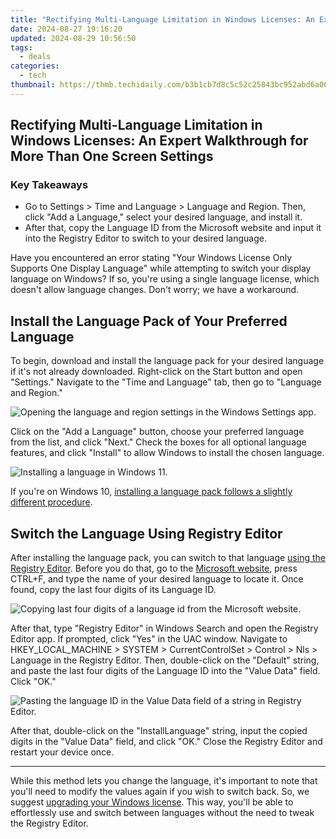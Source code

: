 ```yaml
---
title: "Rectifying Multi-Language Limitation in Windows Licenses: An Expert Walkthrough for More Than One Screen Settings"
date: 2024-08-27 19:16:20
updated: 2024-08-29 10:56:50
tags:
  - deals
categories:
  - tech
thumbnail: https://thmb.techidaily.com/b3b1cb7d8c5c52c25843bc952abd6a00ab0cd811cafc15697aa0c13fd607a950.jpg
---
```


## Rectifying Multi-Language Limitation in Windows Licenses: An Expert Walkthrough for More Than One Screen Settings

### Key Takeaways

* Go to Settings > Time and Language > Language and Region. Then, click "Add a Language," select your desired language, and install it.
* After that, copy the Language ID from the Microsoft website and input it into the Registry Editor to switch to your desired language.

 Have you encountered an error stating "Your Windows License Only Supports One Display Language" while attempting to switch your display language on Windows? If so, you're using a single language license, which doesn't allow language changes. Don't worry; we have a workaround. 

##  Install the Language Pack of Your Preferred Language

 To begin, download and install the language pack for your desired language if it's not already downloaded. Right-click on the Start button and open "Settings." Navigate to the "Time and Language" tab, then go to "Language and Region."

![Opening the language and region settings in the Windows Settings app.](https://static1.howtogeekimages.com/wordpress/wp-content/uploads/2024/02/1-opening-the-language-and-region-settings-in-the-windows-settings-app.jpg) 

 Click on the "Add a Language" button, choose your preferred language from the list, and click "Next." Check the boxes for all optional language features, and click "Install" to allow Windows to install the chosen language.

![Installing a language in Windows 11.](https://static1.howtogeekimages.com/wordpress/wp-content/uploads/2024/02/installing-a-language-in-windows-11.jpg) 

 If you're on Windows 10, [installing a language pack follows a slightly different procedure](https://article-posts.techidaily.com/transform-your-in-game-identity-with-these-free-free-fire-vocal-hacks-for-2024/).

##  Switch the Language Using Registry Editor

 After installing the language pack, you can switch to that language [using the Registry Editor](https://facebook-record-videos.techidaily.com/new-economical-mic-options-for-youtube-vloggers-for-2024/). Before you do that, go to the [Microsoft website](https://learn.microsoft.com/en-us/openspecs/windows%5Fprotocols/ms-lcid/a9eac961-e77d-41a6-90a5-ce1a8b0cdb9c), press CTRL+F, and type the name of your desired language to locate it. Once found, copy the last four digits of its Language ID.

![Copying last four digits of a language id from the Microsoft website.](https://static1.howtogeekimages.com/wordpress/wp-content/uploads/2024/02/copying-last-four-digits-of-a-language-id-from-the-microsoft-website.jpg) 

 After that, type "Registry Editor" in Windows Search and open the Registry Editor app. If prompted, click "Yes" in the UAC window. Navigate to HKEY\_LOCAL\_MACHINE > SYSTEM > CurrentControlSet > Control > Nls > Language in the Registry Editor. Then, double-click on the "Default" string, and paste the last four digits of the Language ID into the "Value Data" field. Click "OK."

![Pasting the language ID in the Value Data field of a string in Registry Editor.](https://static1.howtogeekimages.com/wordpress/wp-content/uploads/2024/02/pasting-the-language-id-in-the-value-data-field-of-a-string-in-registry-editor.jpg) 

 After that, double-click on the "InstallLanguage" string, input the copied digits in the "Value Data" field, and click "OK." Close the Registry Editor and restart your device once.

---

 While this method lets you change the language, it's important to note that you'll need to modify the values again if you wish to switch back. So, we suggest [upgrading your Windows license](https://sim-unlock.techidaily.com/in-2024-how-to-unlock-sim-card-on-apple-iphone-7-plus-online-without-jailbreak-by-drfone-ios/). This way, you'll be able to effortlessly use and switch between languages without the need to tweak the Registry Editor.

<ins class="adsbygoogle"
     style="display:block"
     data-ad-format="autorelaxed"
     data-ad-client="ca-pub-7571918770474297"
     data-ad-slot="1223367746"></ins>



<ins class="adsbygoogle"
     style="display:block"
     data-ad-client="ca-pub-7571918770474297"
     data-ad-slot="8358498916"
     data-ad-format="auto"
     data-full-width-responsive="true"></ins>
